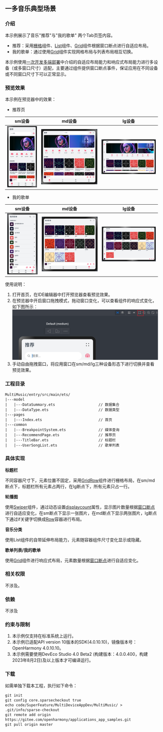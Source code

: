 ## 一多音乐典型场景

### 介绍

本示例展示了音乐"推荐"与"我的歌单" 两个Tab页签内容。

* 推荐：采用[栅格](https://gitee.com/openharmony/docs/blob/master/zh-cn/application-dev/reference/apis-arkui/arkui-ts/ts-container-gridrow.md)组件、[List](https://gitee.com/openharmony/docs/blob/master/zh-cn/application-dev/reference/arkui-ts/ts-container-list.md)组件、[Grid](https://gitee.com/openharmony/docs/blob/master/zh-cn/application-dev/reference/arkui-ts/ts-container-grid.md)组件根据窗口断点进行自适应布局。
* 我的歌单：通过使用[Grid](https://gitee.com/openharmony/docs/blob/master/zh-cn/application-dev/reference/arkui-ts/ts-container-grid.md)组件实现网格布局与列表布局相互切换。

本示例使用[一次开发多端部署](https://gitee.com/openharmony/docs/tree/master/zh-cn/application-dev/key-features/multi-device-app-dev)中介绍的自适应布局能力和响应式布局能力进行多设备（或多窗口尺寸）适配，主要通过组件提供窗口断点事件，保证应用在不同设备或不同窗口尺寸下可以正常显示。

### 预览效果

本示例在预览器中的效果：	

* 推荐页

| sm设备                              | md设备                              | lg设备                              |
| ----------------------------------- | ----------------------------------- | ----------------------------------- |
| ![](screenshots/Devices/image1.png) | ![](screenshots/Devices/image2.png) | ![](screenshots/Devices/image3.png) |

* 我的歌单

| sm设备                              | md设备                              | lg设备                              |
| ----------------------------------- | ----------------------------------- | ----------------------------------- |
| ![](screenshots/Devices/image6.png) | ![](screenshots/Devices/image5.png) | ![](screenshots/Devices/image7.png) |

使用说明：

1. 打开首页，在IDE编辑器中打开预览器查看预览效果。
2. 在预览器中开启窗口拖拽模式，拖动窗口变化，可以查看组件的响应式变化，如下图所示：
![](screenshots/Devices/image11.png)
3. 手动自由拖拽窗口，将应用窗口在sm/md/lg三种设备形态下进行切换并查看预览效果。

### 工程目录

```
MultiMusic/entry/src/main/ets/
|---model
|   |---DataSummary.ets                    // 数据集合
|   |---DataType.ets                       // 数据类型
|---pages                                  
|   |---Index.ets                          // 首页
|---common                                    
|   |---BreakpointSystem.ets               // 媒体查询
|   |---RecommendPage.ets                  // 推荐页
|   |---TitleBar.ets                 	   // 标题栏
|   |---UserSongList.ets                   // 歌单列表                              
```

### 具体实现

**标题栏**

不同容器尺寸下，元素位置不固定，采用[GridRow](https://gitee.com/openharmony/docs/blob/master/zh-cn/application-dev/reference/arkui-ts/ts-container-gridrow.md)组件进行栅格布局，在sm/md断点下，标题栏所有元素占两行，在lg断点下，所有元素只占一行。

**轮播图**

使用[Swiper](https://gitee.com/openharmony/docs/blob/master/zh-cn/application-dev/reference/arkui-ts/ts-container-swiper.md)组件，通过动态设置[displaycount](https://gitee.com/openharmony/docs/blob/master/zh-cn/application-dev/reference/arkui-ts/ts-container-swiper.md#%E5%B1%9E%E6%80%A7)属性，显示图片数量根据[窗口断点](https://gitee.com/openharmony/docs/blob/master/zh-cn/application-dev/reference/arkui-ts/ts-container-gridrow.md#gridrowdirection%E6%9E%9A%E4%B8%BE%E7%B1%BB%E5%9E%8B)进行自适应变化，在sm断点下显示一张图片，在md断点下显示两张图片，lg断点下通过if关键字切换成[Row](https://gitee.com/openharmony/docs/blob/master/zh-cn/application-dev/reference/arkui-ts/ts-container-row.md)容器进行布局。

**音乐分类**

使用List组件的自带延伸布局能力，元素随容器组件尺寸变化显示或隐藏。

**歌单列表/我的歌单**

使用[Grid](https://gitee.com/openharmony/docs/blob/master/zh-cn/application-dev/reference/arkui-ts/ts-container-grid.md)组件进行响应式布局，元素数量根据[窗口断点](https://gitee.com/openharmony/docs/blob/master/zh-cn/application-dev/reference/arkui-ts/ts-container-gridrow.md#gridrowdirection%E6%9E%9A%E4%B8%BE%E7%B1%BB%E5%9E%8B)进行自适应变化。

### 相关权限

不涉及。

### 依赖

不涉及

### 约束与限制

1. 本示例仅支持在标准系统上运行。
2. 本示例已适配API version 10版本的SDK(4.0.10.10)，镜像版本号：OpenHarmony 4.0.10.10。
3. 本示例需要使用DevEco Studio 4.0 Beta2 (构建版本：4.0.0.400，构建 2023年8月2日)及以上版本才可编译运行。

### 下载

如需单独下载本工程，执行如下命令：

```
git init
git config core.sparsecheckout true
echo code/SuperFeature/MultiDeviceAppDev/MultiMusic/ > .git/info/sparse-checkout
git remote add origin https://gitee.com/openharmony/applications_app_samples.git
git pull origin master
```